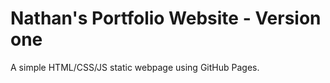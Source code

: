 # Nathan's Portfolio Website - Version one

A simple HTML/CSS/JS static webpage using GitHub Pages.
